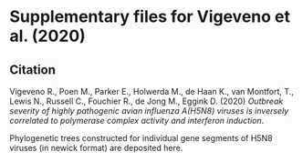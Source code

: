 # Supplementary files for Vigeveno et al. (2020)

## Citation
Vigeveno R., Poen M., Parker E., Holwerda M., de Haan K., van Montfort, T., Lewis N., Russell C., Fouchier R., de Jong M., Eggink D. (2020) _Outbreak severity of highly pathogenic avian influenza A(H5N8) viruses is inversely correlated to polymerase complex activity and interferon induction_.

Phylogenetic trees constructed for individual gene segments of H5N8 viruses (in newick format) are deposited here. 

